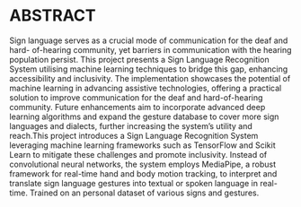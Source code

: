 # ABSTRACT

Sign language serves as a crucial mode of communication for the deaf and hard- of-hearing community, yet barriers in communication with the hearing population persist. This project presents a Sign Language Recognition System utilising machine learning techniques to bridge this gap, enhancing accessibility and inclusivity. The implementation showcases the potential of machine learning in advancing assistive technologies, offering a practical solution to improve communication for the deaf and hard-of-hearing community. Future enhancements aim to incorporate advanced deep learning algorithms and expand the gesture database to cover more sign languages and dialects, further increasing the system’s utility and reach.This project introduces a Sign Language Recognition System leveraging machine learning frameworks such as TensorFlow and Scikit Learn to mitigate these challenges and promote inclusivity. Instead of convolutional neural networks, the system employs MediaPipe, a robust framework for real-time hand and body motion tracking, to interpret and translate sign language gestures into textual or spoken language in real-time. Trained on an personal dataset of various signs and gestures.



